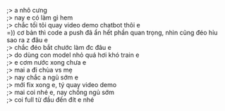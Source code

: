 ;> a nhô cưng<br>
;> nay e có làm gì hem<br>
;> chắc tối tôi quay video demo chatbot thôi e<br>
=)) cơ bản thì code a push đã ẩn hết phần quan trọng, nhìn cũng đéo hỉu sao ra z đâu e<br>
;> chắc đéo bắt chước làm đc đâu e<br>
;> do dùng con model nhỏ quá hơi khó train e<br>
;> e cơm nước xong chưa e<br>
;> mai a đi chùa vs mẹ<br>
;> nay chắc a ngủ sớm e<br>
;> mới fix xong e, tý quay video demo<br>
;> mai coi nhé e, nay chồng ngủ sớm<br>
;> coi full từ đầu đến đít e nhé
